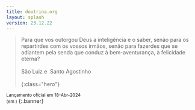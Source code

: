 ```yaml
---
title: doutrina.org
layout: splash
version: 23.12.22
---
```


 <!-- GOOGLE PRECONNECT -->
 <link rel="preconnect" href="https://fonts.googleapis.com">
 <link rel="preconnect" href="https://fonts.gstatic.com" crossorigin>

 <!-- GOOGLE EMOJI -->
 <link href="https://fonts.googleapis.com/css2?family=Noto+Color+Emoji&display=swap" rel="stylesheet">

<style>
    span.emoji {
  font-family: 'Noto Color Emoji', sans-serif;
}
</style>

> Para que vos outorgou Deus a inteligência e o saber, senão para os repartirdes com os vossos irmãos, senão para fazerdes que se adiantem pela senda que conduz à bem-aventurança, à felicidade eterna?  
><br>
> São Luiz e &nbsp;Santo Agostinho
><br>
><br>
{:class="hero"}

 <small>Lançamento oficial em 18-Abr-2024<br>
 (em <span id="demo"></span>)</small>
 {:.banner}

<script>
    // Set the date we're counting down to
var countDownDate = new Date("Apr 18, 2024 09:00").getTime();

// Update the count down every 1 second
var x = setInterval(function() {

  // Get today's date and time
  var now = new Date().getTime();
    
  // Find the distance between now and the count down date
  var distance = countDownDate - now;
    
  // Time calculations for days, hours, minutes and seconds
  var days = Math.floor(distance / (1000 * 60 * 60 * 24));
    
  // Output the result in an element with id="demo"
  document.getElementById("demo").innerHTML = days + " dias" ;
    
  // If the count down is over, write some text 
  if (distance < 0) {
    clearInterval(x);
    document.getElementById("demo").innerHTML = "Oficialmente Aberto";
  }
}, 1000);
</script>
